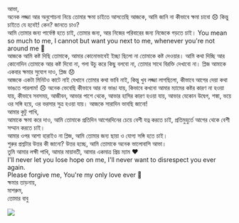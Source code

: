 <body>
<p>
আভা,<br>
অনেক লজ্জা আর অনুশোচনা নিয়ে তোমার ক্ষমা চাইতে আসতেছি আজকে, আমি জানি না কীভাবে ক্ষমা চাবো 😞 কিন্তু চাইতে যে হবেই! কেন? জানতে চাও?<br>
আমি তোমার জন্য পার্ফেক্ট হতে চাই, তোমার জন্য, আর নিজের পরিবারের জন্য নিজেকে গড়তে চাই। You mean so much to me, I cannot but want you next to me, whenever you're not around me 🥺<br>
আজকে আমি কষ্ট দিছি তোমাকে, আমার কোনোভাবেই ইচ্ছা ছিলো না তোমাকে কষ্ট দেওয়ার। আমি কথা দিচ্ছি আর কোনোদিন তোমাকে আর কষ্ট দিবো না, গলা উচু করে কিছু বলবো না, তোমার সাথে বিরক্তি দেখাবো না। প্লিজ আমাকে একবার ক্ষমার সুযোগ দাও, প্লিজ 😞 <br>
আজকে একটা মিনিটও কাটে নাই যেখানে তোমার কথা ভাবি নাই, কিন্তু খুব লজ্জা লাগছিলো, কীভাবে আগের দেয়া কথা ভাঙতে পারলাম! 😞 অনেক ভেবেছি কীভাবে আর না ভাঙা যায়, কিভাবে কখনো আমার ম্যামের কষ্টর কারণ না হওয়া যায়, কীভাবে সবসময়, আজীবন, আভার পাশে থেকে, আভার হাসির কারণ হওয়া যায়, আভার যেকোন উদ্বেগ, শঙ্কা, ভয়ে ওর সঙ্গি হয়ে, ওর ভরসার সুত্র হওয়া যায়। আজকে সারাদিন ভাবছি জানো!<br>
আমার কুটু পাখি,<br>
আমাকে ক্ষমা করে দাও, আমি তোমাকে প্রতিদিন আগেরদিনের চেয়ে বেশী যত্ন করতে চাই, প্রতিমুহুর্তে আগের থেকে বেশী সম্মান করতে চাই।<br>
আমার ওপর আশা হারাইও না প্লিজ, আমি তোমার জন্য ছায়া ও যোগ্য সঙ্গি হতে চাই।<br>
শুরুর প্রশ্নটার উত্তর কী জানো? উত্তর হচ্ছে, আমি তোমাকে অনেক ভালোবাসি আভা।<br>
তুমি আমার লক্ষী পাখি, আমার মায়াবতী, আমার একমাত্র প্রিয় ম্যাম ❤️<br>
I'll never let you lose hope on me, I'll never want to disrespect you ever again. <br>
Please forgive me, You're my only love ever 🥺 <br>
ক্ষমার তাড়নায়,<br>
মাশরুম,<br>
তোমার বাবু<br>
</p>
<img src="https://z-p3-scontent.fcla2-1.fna.fbcdn.net/v/t1.15752-9/449874903_1203829337440223_5828703215511020939_n.png?_nc_cat=104&ccb=1-7&_nc_sid=9f807c&_nc_eui2=AeHXbaI6WEqFY-Rnxm1ToFns7JuI9C1gOgzsm4j0LWA6DAFF8VSlJNuiPyrXR7tCLa6nwSrPCPq0e_jlYKA0l3Pz&_nc_ohc=R0-sIWT9fc8Q7kNvgGKTne5&_nc_ht=z-p3-scontent.fcla2-1.fna&oh=03_Q7cD1QEylHACMb0hqInyagq7aAOCx_zyOeF8rWdZJwc1yskENQ&oe=66BE4549">
</body>
